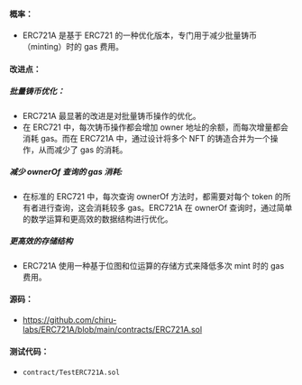 #### 概率：
- ERC721A 是基于 ERC721 的一种优化版本，专门用于减少批量铸币（minting）时的 gas 费用。

#### 改进点：
##### 批量铸币优化： 
* ERC721A 最显著的改进是对批量铸币操作的优化。
* 在 ERC721 中，每次铸币操作都会增加 owner 地址的余额，而每次增量都会消耗 gas。而在 ERC721A 中，通过设计将多个 NFT 的铸造合并为一个操作，从而减少了 gas 的消耗。
##### 减少 ownerOf 查询的 gas 消耗:
* 在标准的 ERC721 中，每次查询 ownerOf 方法时，都需要对每个 token 的所有者进行查询，这会消耗较多 gas。ERC721A 在 ownerOf 查询时，通过简单的数学运算和更高效的数据结构进行优化。
##### 更高效的存储结构
* ERC721A 使用一种基于位图和位运算的存储方式来降低多次 mint 时的 gas 费用。

#### 源码：
- https://github.com/chiru-labs/ERC721A/blob/main/contracts/ERC721A.sol

#### 测试代码：
- ```contract/TestERC721A.sol```